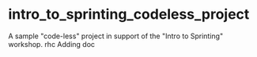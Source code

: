 # intro_to_sprinting_codeless_project
A sample "code-less" project in support of the "Intro to Sprinting" workshop.
rhc Adding doc
